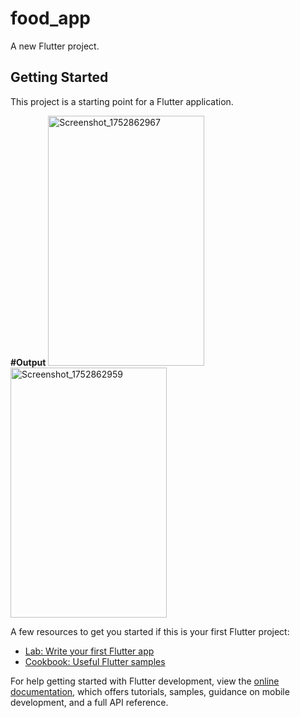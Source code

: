 # food_app

A new Flutter project.

## Getting Started

This project is a starting point for a Flutter application.

**#Output**
<img width="250" height="400" alt="Screenshot_1752862967" src="https://github.com/user-attachments/assets/bdfb0e01-7c58-4f56-8374-39366c141ead" />
<img width="250" height="400" alt="Screenshot_1752862959" src="https://github.com/user-attachments/assets/aafe4c6f-3d61-4be0-b323-0bcad1709944" />

A few resources to get you started if this is your first Flutter project:

- [Lab: Write your first Flutter app](https://docs.flutter.dev/get-started/codelab)
- [Cookbook: Useful Flutter samples](https://docs.flutter.dev/cookbook)

For help getting started with Flutter development, view the
[online documentation](https://docs.flutter.dev/), which offers tutorials,
samples, guidance on mobile development, and a full API reference.
